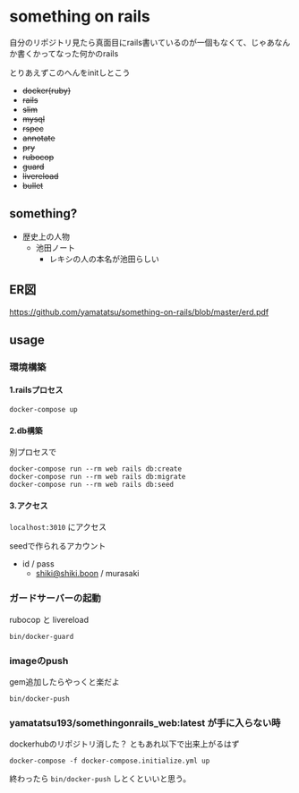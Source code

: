 # something on rails
自分のリポジトリ見たら真面目にrails書いているのが一個もなくて、じゃあなんか書くかってなった何かのrails

とりあえずこのへんをinitしとこう
- ~~docker(ruby)~~
- ~~rails~~
- ~~slim~~
- ~~mysql~~
- ~~rspec~~
- ~~annotate~~
- ~~pry~~
- ~~rubocop~~
- ~~guard~~
- ~~livereload~~
- ~~bullet~~

## something?
- 歴史上の人物
  - 池田ノート
    - レキシの人の本名が池田らしい

## ER図
https://github.com/yamatatsu/something-on-rails/blob/master/erd.pdf

## usage

### 環境構築

#### 1.railsプロセス
```
docker-compose up
```

#### 2.db構築
別プロセスで
```
docker-compose run --rm web rails db:create
docker-compose run --rm web rails db:migrate
docker-compose run --rm web rails db:seed
```

#### 3.アクセス
`localhost:3010` にアクセス

seedで作られるアカウント
- id / pass
  - shiki@shiki.boon / murasaki

### ガードサーバーの起動
rubocop と livereload
```
bin/docker-guard
```

### imageのpush
gem追加したらやっくと楽だよ
```
bin/docker-push
```

### yamatatsu193/somethingonrails_web:latest が手に入らない時
dockerhubのリポジトリ消した？
ともあれ以下で出来上がるはず
```
docker-compose -f docker-compose.initialize.yml up
```

終わったら `bin/docker-push` しとくといいと思う。
